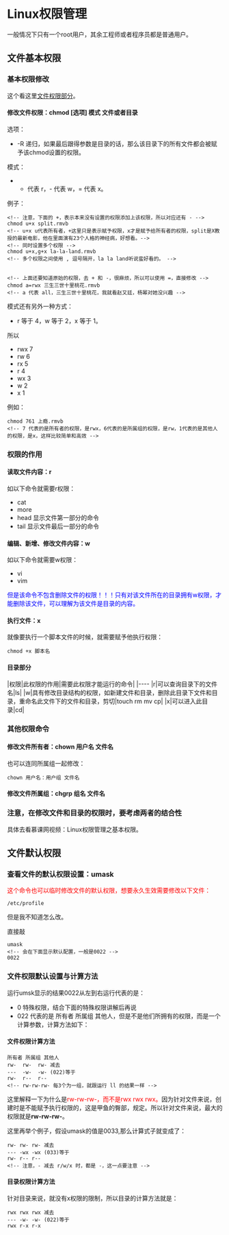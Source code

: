 # Linux权限管理

一般情况下只有一个root用户，其余工程师或者程序员都是普通用户。

## 文件基本权限

### 基本权限修改

这个看这里[文件权限部分](http://blog.csdn.net/yqxllwy/article/details/54927401#t3)。

#### 修改文件权限：chmod [选项] 模式 文件或者目录

选项：

- -R 递归，如果最后跟得参数是目录的话，那么该目录下的所有文件都会被赋予该chmod设置的权限。

模式：

- + 代表 r，- 代表 w，= 代表 x。

例子：

    <!-- 注意，下面的 +，表示本来没有设置的权限添加上该权限，所以对应还有 - -->
    chmod u+x split.rmvb
    <!-- u+x u代表所有者，+这里只是表示赋予权限，x才是赋予给所有者的权限，split是X教授的最新电影，他在里面演有23个人格的神经病，好想看。-->
    <!-- 同时设置多个权限 -->
    chmod u+x,g+x la-la-land.rmvb
    <!-- 多个权限之间使用 , 逗号隔开，la la land听说蛮好看的。 -->
    

    <!-- 上面还要知道原始的权限，去 + 和 -，很麻烦，所以可以使用 =，直接修改 -->
    chmod a=rwx 三生三世十里桃花.rmvb
    <!-- a 代表 all，三生三世十里桃花，我就看赵又廷，杨幂对她没兴趣 -->

模式还有另外一种方式：

- r 等于 4，w 等于 2，x 等于 1。

所以

- rwx 7
- rw 6 
- rx 5
- r 4
- wx 3
- w 2
- x 1

例如：

    chmod 761 上瘾.rmvb
    <!-- 7 代表的是所有者的权限，是rwx，6代表的是所属组的权限，是rw，1代表的是其他人的权限，是x，这样比较简单和高效 -->
 
### 权限的作用

#### 读取文件内容：r

如以下命令就需要r权限：

- cat
- more
- head 显示文件第一部分的命令
- tail 显示文件最后一部分的命令

#### 编辑、新增、修改文件内容：w

如以下命令就需要w权限：

- vi
- vim 

<font color="blue">但是该命令不包含删除文件的权限！！！只有对该文件所在的目录拥有w权限，才能删除该文件，可以理解为该文件是目录的内容。</font>


#### 执行文件：x

就像要执行一个脚本文件的时候，就需要赋予他执行权限：

    chmod +x 脚本名

#### 目录部分

|权限|此权限的作用|需要此权限才能运行的命令|
|----
|r|可以查询目录下的文件名|ls|
|w|具有修改目录结构的权限，如新建文件和目录，删除此目录下文件和目录，重命名此文件下的文件和目录，剪切|touch rm mv cp|
|x|可以进入此目录|cd|

### 其他权限命令

#### 修改文件所有者：chown 用户名 文件名

也可以连同所属组一起修改：

    chown 用户名：用户组 文件名

#### 修改文件所属组：chgrp 组名 文件名

### 注意，在修改文件和目录的权限时，要考虑两者的结合性

具体去看慕课网视频：Linux权限管理之基本权限。

## 文件默认权限

### 查看文件的默认权限设置：umask

<font color="red">这个命令也可以临时修改文件的默认权限，想要永久生效需要修改以下文件：</font>

    /etc/profile

但是我不知道怎么改。

直接敲
    
    umask
    <!-- 会在下面显示默认配置，一般是0022 -->
    0022

### 文件权限默认设置与计算方法

运行umsk显示的结果0022从左到右运行代表的是：

- 0 特殊权限，结合下面的特殊权限讲解后再说
- 022 代表的是 所有者 所属组 其他人，但是不是他们所拥有的权限，而是一个计算参数，计算方法如下：

#### 文件权限计算方法

    所有者 所属组 其他人 
    rw-  rw-  rw- 减去 
    ---  -w-  -w- (022)等于 
    rw-  r--  r-- 
    <!-- rw-rw-rw- 每3个为一组，就跟运行 ll 的结果一样 -->

这里解释一下为什么是<font color="red">rw-rw-rw-，而不是rwx rwx rwx。</font>因为针对文件来说，创建时是不能赋予执行权限的，这是甲鱼的臀部，规定。所以针对文件来说，最大的权限就是**rw-rw-rw-**。

这里再举个例子，假设umask的值是0033,那么计算式子就变成了：

    rw- rw- rw- 减去
    --- -wx -wx (033)等于
    rw- r-- r-- 
    <!-- 注意，- 减去 r/w/x 时，都是 -，这一点要注意 -->

#### 目录权限计算方法

针对目录来说，就没有x权限的限制，所以目录的计算方法就是：

    rwx rwx rwx 减去
    --- -w- -w- (022)等于
    rwx r-x r-x





